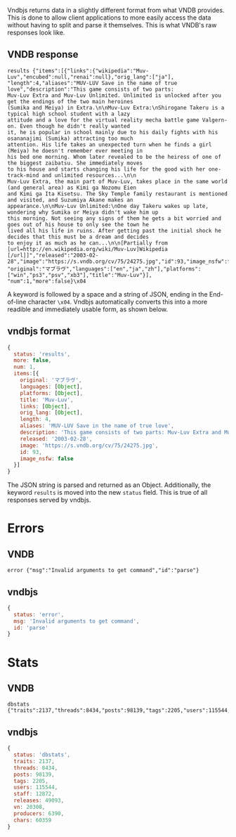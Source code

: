 Vndbjs returns data in a slightly different format from what VNDB provides.  This is done to allow client applications to more easily access the data without having to split and parse it themselves.  This is what VNDB's raw responses look like.

## VNDB response
```
results {"items":[{"links":{"wikipedia":"Muv-Luv","encubed":null,"renai":null},"orig_lang":["ja"],
"length":4,"aliases":"MUV-LUV Save in the name of true love","description":"This game consists of two parts: 
Muv-Luv Extra and Muv-Luv Unlimited. Unlimited is unlocked after you get the endings of the two main heroines 
(Sumika and Meiya) in Extra.\n\nMuv-Luv Extra:\nShirogane Takeru is a typical high school student with a lazy 
attitude and a love for the virtual reality mecha battle game Valgern-on. Even though he didn't really wanted 
it, he is popular in school mainly due to his daily fights with his osananajimi (Sumika) attracting too much 
attention. His life takes an unexpected turn when he finds a girl (Meiya) he doesn't remember ever meeting in 
his bed one morning. Whom later revealed to be the heiress of one of the biggest zaibatsu. She immediately moves 
to his house and starts changing his life for the good with her one-track-mind and unlimited resources...\n\n
Muv-Luv Extra, the main part of Muv-Luv, takes place in the same world (and general area) as Kimi ga Nozomu Eien 
and Kimi ga Ita Kisetsu. The Sky Temple family restaurant is mentioned and visited, and Suzumiya Akane makes an 
appearance.\n\nMuv-Luv Unlimited:\nOne day Takeru wakes up late, wondering why Sumika or Meiya didn't wake him up 
this morning. Not seeing any signs of them he gets a bit worried and goes out of his house to only see the town he 
lived all his life in ruins. After getting past the initial shock he decides that this must be a dream and decides 
to enjoy it as much as he can...\n\n[Partially from [url=http://en.wikipedia.org/wiki/Muv-Luv]Wikipedia
[/url]]","released":"2003-02-28","image":"https://s.vndb.org/cv/75/24275.jpg","id":93,"image_nsfw":false,
"original":"マブラヴ","languages":["en","ja","zh"],"platforms":["win","ps3","psv","xb3"],"title":"Muv-Luv"}],
"num":1,"more":false}\x04
```

A keyword is followed by a space and a string of JSON, ending in the End-of-line character `\x04`.  Vndbjs automatically converts this into a more readible and immediately usable form, as shown below.

## vndbjs format
```js
{ 
  status: 'results',
  more: false,
  num: 1,
  items:[{
    original: 'マブラヴ',
    languages: [Object],
    platforms: [Object],
    title: 'Muv-Luv',
    links: [Object],
    orig_lang: [Object],
    length: 4,
    aliases: 'MUV-LUV Save in the name of true love',
    description: 'This game consists of two parts: Muv-Luv Extra and Muv-Luv Unlimited. Unlimited is unlocked after you get the endings of the two main heroines (Sumika and Meiya) in Extra.\n\nMuv-Luv Extra:\nShirogane Takeru is a typical high school student with a lazy attitude and a love for the virtual reality mecha battle game Valgern-on. Even though he didn\'t really wanted it, he is popular in school mainly due to his daily fights with his osananajimi (Sumika) attracting too much attention. His life takes an unexpected turn when he finds a girl (Meiya) he doesn\'t remember ever meeting in his bed one morning. Whom later revealed to be the heiress of one of the biggest zaibatsu. She immediately moves to his house and starts changing his life for the good with her one-track-mind and unlimited resources...\n\nMuv-Luv Extra, the main part of Muv-Luv, takes place in the same world (and general area) as Kimi ga Nozomu Eien and Kimi ga Ita Kisetsu. The Sky Temple family restaurant is mentioned and visited, and Suzumiya Akane makes an appearance.\n\nMuv-Luv Unlimited:\nOne day Takeru wakes up late, wondering why Sumika or Meiya didn\'t wake him up this morning. Not seeing any signs of them he gets a bit worried and goes out of his house to only see the town he lived all his life in ruins. After getting past the initial shock he decides that this must be a dream and decides to enjoy it as much as he can...\n\n[Partially from [url=http://en.wikipedia.org/wiki/Muv-Luv]Wikipedia[/url]]',
    released: '2003-02-28',
    image: 'https://s.vndb.org/cv/75/24275.jpg',
    id: 93,
    image_nsfw: false 
  }]
}
```

The JSON string is parsed and returned as an Object.  Additionally, the keyword `results` is moved into the new `status` field.  This is true of all responses served by vndbjs. 

# Errors

## VNDB

```
error {"msg":"Invalid arguments to get command","id":"parse"}
```

## vndbjs

```js
{ 
  status: 'error',
  msg: 'Invalid arguments to get command',
  id: 'parse'
}
```

# Stats

## VNDB

```
dbstats {"traits":2137,"threads":8434,"posts":98139,"tags":2205,"users":115544,"staff":12872,"releases":49093,"vn":20308,"producers":6390,"chars":60359}
```

## vndbjs

```js
{
  status: 'dbstats',
  traits: 2137,
  threads: 8434,
  posts: 98139,
  tags: 2205,
  users: 115544,
  staff: 12872,
  releases: 49093,
  vn: 20308,
  producers: 6390,
  chars: 60359
}
```